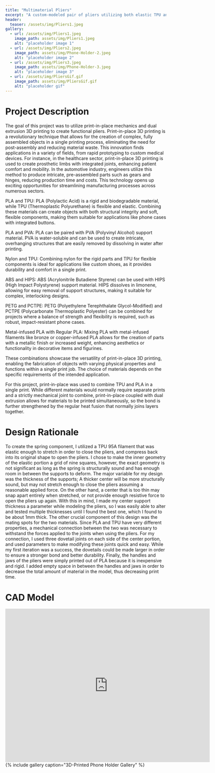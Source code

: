 ```yaml
---
title: "Multimaterial Pliers"
excerpt: "A custom-modeled pair of pliers utilizing both elastic TPU and rigid PLA."
header:
  teaser: /assets/img/Pliers1.jpeg
gallery:
  - url: /assets/img/Pliers1.jpeg
    image_path: assets/img/Pliers1.jpeg
    alt: "placeholder image 1"
  - url: /assets/img/Pliers2.jpeg
    image_path: assets/img/Phone-Holder-2.jpeg
    alt: "placeholder image 2"
  - url: /assets/img/Pliers3.jpeg
    image_path: assets/img/Phone-Holder-3.jpeg
    alt: "placeholder image 3"
  - url: /assets/img/PliersGif.gif
    image_path: assets/img/PliersGif.gif
    alt: "placeholder gif"
---
```


# Project Description
The goal of this project was to utilize print-in-place mechanics and dual extrusion 3D printing to create functional pliers. Print-in-place 3D printing is a revolutionary technique that allows for the creation of complex, fully assembled objects in a single printing process, eliminating the need for post-assembly and reducing material waste. This innovation finds applications in a variety of fields, from rapid prototyping to custom medical devices. For instance, in the healthcare sector, print-in-place 3D printing is used to create prosthetic limbs with integrated joints, enhancing patient comfort and mobility. In the automotive industry, engineers utilize this method to produce intricate, pre-assembled parts such as gears and hinges, reducing production time and costs. This technology opens up exciting opportunities for streamlining manufacturing processes across numerous sectors. 


PLA and TPU: PLA (Polylactic Acid) is a rigid and biodegradable material, while TPU (Thermoplastic Polyurethane) is flexible and elastic. Combining these materials can create objects with both structural integrity and soft, flexible components, making them suitable for applications like phone cases with integrated buttons.

PLA and PVA: PLA can be paired with PVA (Polyvinyl Alcohol) support material. PVA is water-soluble and can be used to create intricate, overhanging structures that are easily removed by dissolving in water after printing.

Nylon and TPU: Combining nylon for the rigid parts and TPU for flexible components is ideal for applications like custom shoes, as it provides durability and comfort in a single print.

ABS and HIPS: ABS (Acrylonitrile Butadiene Styrene) can be used with HIPS (High Impact Polystyrene) support material. HIPS dissolves in limonene, allowing for easy removal of support structures, making it suitable for complex, interlocking designs.

PETG and PCTPE: PETG (Polyethylene Terephthalate Glycol-Modified) and PCTPE (Polycarbonate Thermoplastic Polyester) can be combined for projects where a balance of strength and flexibility is required, such as robust, impact-resistant phone cases.

Metal-infused PLA with Regular PLA: Mixing PLA with metal-infused filaments like bronze or copper-infused PLA allows for the creation of parts with a metallic finish or increased weight, enhancing aesthetics or functionality in decorative items and figurines.

These combinations showcase the versatility of print-in-place 3D printing, enabling the fabrication of objects with varying physical properties and functions within a single print job. The choice of materials depends on the specific requirements of the intended application.

For this project, print-in-place was used to combine TPU and PLA in a single print. While different materials would normally require separate prints and a strictly mechanical joint to combine, print-in-place coupled with dual extrusion allows for materials to be printed simultaneously, so the bond is further strengthened by the regular heat fusion that normally joins layers together. 

# Design Rationale 
To create the spring component, I utilized a TPU 95A filament that was elastic enough to stretch in order to close the pliers, and compress back into its original shape to open the pliers. I chose to make the inner geometry of the elastic portion a grid of nine squares, however, the exact geometry is not significant as long as the spring is structurally sound and has enough room in between the supports to deform. The major variable for my design was the thickness of the supports; A thicker center will be more structurally sound, but may not stretch enough to close the pliers assuming a reasonable applied force. On the other hand, a center that is too thin may snap apart entirely when stretched, or not provide enough resistive force to open the pliers up again. With this in mind, I made my center support thickness a parameter while modeling the pliers, so I was easily able to alter  and tested multiple thicknesses until I found the best one, which I found to be about 1mm thick. The other crucial component of this design was the mating spots for the two materials. Since PLA and TPU have very different properties, a mechanical connection between the two was necessary to withstand the forces applied to the joints when using the pliers. For my connection, I used three dovetail joints on each side of the center portion, and used parameters to make modifying these joints quick and easy. While my first iteration was a success, the dovetails could be made larger in order to ensure a stronger bond and better durability. Finally, the handles and jaws of the pliers were simply printed out of PLA because it is inexpensive and rigid. I added empty space in between the handles and jaws in order to decrease the total amount of material in the model, thus decreasing print time.

# CAD Model
<iframe src="https://vanderbilt643.autodesk360.com/shares/public/SH512d4QTec90decfa6e7b6cb6e9695af6ff?mode=embed" width="640" height="480" allowfullscreen="true" webkitallowfullscreen="true" mozallowfullscreen="true"  frameborder="0"></iframe>
{% include gallery caption="3D-Printed Phone Holder Gallery" %}
